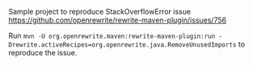 Sample project to reproduce StackOverflowError issue https://github.com/openrewrite/rewrite-maven-plugin/issues/756

Run `mvn -U org.openrewrite.maven:rewrite-maven-plugin:run -Drewrite.activeRecipes=org.openrewrite.java.RemoveUnusedImports` to reproduce the issue.

